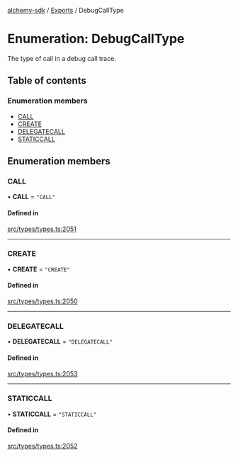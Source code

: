 [alchemy-sdk](../README.md) / [Exports](../modules.md) / DebugCallType

# Enumeration: DebugCallType

The type of call in a debug call trace.

## Table of contents

### Enumeration members

- [CALL](DebugCallType.md#call)
- [CREATE](DebugCallType.md#create)
- [DELEGATECALL](DebugCallType.md#delegatecall)
- [STATICCALL](DebugCallType.md#staticcall)

## Enumeration members

### CALL

• **CALL** = `"CALL"`

#### Defined in

[src/types/types.ts:2051](https://github.com/alchemyplatform/alchemy-sdk-js/blob/46e9716/src/types/types.ts#L2051)

___

### CREATE

• **CREATE** = `"CREATE"`

#### Defined in

[src/types/types.ts:2050](https://github.com/alchemyplatform/alchemy-sdk-js/blob/46e9716/src/types/types.ts#L2050)

___

### DELEGATECALL

• **DELEGATECALL** = `"DELEGATECALL"`

#### Defined in

[src/types/types.ts:2053](https://github.com/alchemyplatform/alchemy-sdk-js/blob/46e9716/src/types/types.ts#L2053)

___

### STATICCALL

• **STATICCALL** = `"STATICCALL"`

#### Defined in

[src/types/types.ts:2052](https://github.com/alchemyplatform/alchemy-sdk-js/blob/46e9716/src/types/types.ts#L2052)
